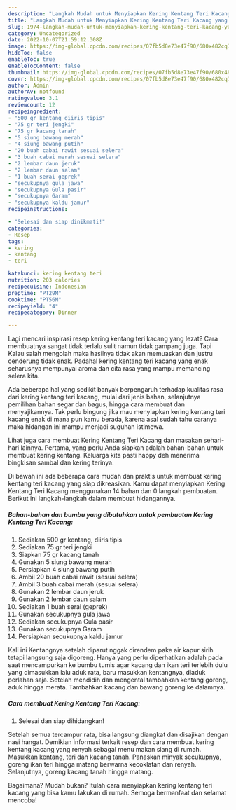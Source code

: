 ```yaml
---
description: "Langkah Mudah untuk Menyiapkan Kering Kentang Teri Kacang yang Lezat Sekali, Buat Buka Puasa Menggugah Selera"
title: "Langkah Mudah untuk Menyiapkan Kering Kentang Teri Kacang yang Lezat Sekali, Buat Buka Puasa Menggugah Selera"
slug: 1974-langkah-mudah-untuk-menyiapkan-kering-kentang-teri-kacang-yang-lezat-sekali-buat-buka-puasa-menggugah-selera
category: Uncategorized
date: 2022-10-07T21:59:12.308Z
image: https://img-global.cpcdn.com/recipes/07fb5d8e73e47f90/680x482cq70/kering-kentang-teri-kacang-foto-resep-utama.jpg
hideToc: false
enableToc: true
enableTocContent: false
thumbnail: https://img-global.cpcdn.com/recipes/07fb5d8e73e47f90/680x482cq70/kering-kentang-teri-kacang-foto-resep-utama.jpg
cover: https://img-global.cpcdn.com/recipes/07fb5d8e73e47f90/680x482cq70/kering-kentang-teri-kacang-foto-resep-utama.jpg
author: Admin
authorAv: notfound
ratingvalue: 3.1
reviewcount: 12
recipeingredient:
- "500 gr kentang diiris tipis"
- "75 gr teri jengki"
- "75 gr kacang tanah"
- "5 siung bawang merah"
- "4 siung bawang putih"
- "20 buah cabai rawit sesuai selera"
- "3 buah cabai merah sesuai selera"
- "2 lembar daun jeruk"
- "2 lembar daun salam"
- "1 buah serai geprek"
- "secukupnya gula jawa"
- "secukupnya Gula pasir"
- "secukupnya Garam"
- "secukupnya kaldu jamur"
recipeinstructions:

- "Selesai dan siap dinikmati!"
categories:
- Resep
tags:
- kering
- kentang
- teri

katakunci: kering kentang teri 
nutrition: 203 calories
recipecuisine: Indonesian
preptime: "PT29M"
cooktime: "PT56M"
recipeyield: "4"
recipecategory: Dinner

---
```



Lagi mencari inspirasi resep kering kentang teri kacang yang lezat? Cara membuatnya sangat tidak terlalu sulit namun tidak gampang juga. Tapi Kalau salah mengolah maka hasilnya tidak akan memuaskan dan justru cenderung tidak enak. Padahal kering kentang teri kacang yang enak seharusnya mempunyai aroma dan cita rasa yang mampu memancing selera kita.


Ada beberapa hal yang sedikit banyak berpengaruh terhadap kualitas rasa dari kering kentang teri kacang, mulai dari jenis bahan, selanjutnya pemilihan bahan segar dan bagus, hingga cara membuat dan menyajikannya. Tak perlu bingung jika mau menyiapkan kering kentang teri kacang enak di mana pun kamu berada, karena asal sudah tahu caranya maka hidangan ini mampu menjadi suguhan istimewa.

Lihat juga cara membuat Kering Kentang Teri Kacang dan masakan sehari-hari lainnya. Pertama, yang perlu Anda siapkan adalah bahan-bahan untuk membuat kering kentang. Keluarga kita pasti happy deh menerima bingkisan sambal dan kering terinya.


Di bawah ini ada beberapa cara mudah dan praktis untuk membuat kering kentang teri kacang yang siap dikreasikan. Kamu dapat menyiapkan Kering Kentang Teri Kacang menggunakan 14 bahan dan 0 langkah pembuatan. Berikut ini langkah-langkah dalam membuat hidangannya.

<!--inarticleads1-->

##### Bahan-bahan dan bumbu yang dibutuhkan untuk pembuatan Kering Kentang Teri Kacang:

1. Sediakan 500 gr kentang, diiris tipis
1. Sediakan 75 gr teri jengki
1. Siapkan 75 gr kacang tanah
1. Gunakan 5 siung bawang merah
1. Persiapkan 4 siung bawang putih
1. Ambil 20 buah cabai rawit (sesuai selera)
1. Ambil 3 buah cabai merah (sesuai selera)
1. Gunakan 2 lembar daun jeruk
1. Gunakan 2 lembar daun salam
1. Sediakan 1 buah serai (geprek)
1. Gunakan secukupnya gula jawa
1. Sediakan secukupnya Gula pasir
1. Gunakan secukupnya Garam
1. Persiapkan secukupnya kaldu jamur


Kali ini Kentangnya setelah diparut nggak direndem pake air kapur sirih tetapi langsung saja digoreng. Hanya yang perlu diperhatikan adalah pada saat mencampurkan ke bumbu tumis agar kacang dan ikan teri terlebih dulu yang dimasukkan lalu aduk rata, baru masukkan kentangnya, diaduk perlahan saja. Setelah mendidih dan mengental tambahkan kentang goreng, aduk hingga merata. Tambahkan kacang dan bawang goreng ke dalamnya. 

<!--inarticleads2-->

##### Cara membuat Kering Kentang Teri Kacang:


1. Selesai dan siap dihidangkan!

Setelah semua tercampur rata, bisa langsung diangkat dan disajikan dengan nasi hangat. Demikian informasi terkait resep dan cara membuat kering kentang kacang yang renyah sebagai menu makan siang di rumah. Masukkan kentang, teri dan kacang tanah. Panaskan minyak secukupnya, goreng ikan teri hingga matang berwarna kecoklatan dan renyah. Selanjutnya, goreng kacang tanah hingga matang. 

Bagaimana? Mudah bukan? Itulah cara menyiapkan kering kentang teri kacang yang bisa kamu lakukan di rumah. Semoga bermanfaat dan selamat mencoba!
